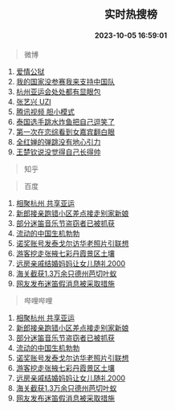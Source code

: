 <div align="center"><h2>实时热搜榜</h2><h4>2023-10-05 16:59:01</h4></div>

> 微博  

1. [爱情公狱](https://s.weibo.com/weibo?q=%23%E7%88%B1%E6%83%85%E5%85%AC%E7%8B%B1%23&t=31&band_rank=1&Refer=top)<br />
2. [我的国家没参赛我来支持中国队](https://s.weibo.com/weibo?q=%23%E6%88%91%E7%9A%84%E5%9B%BD%E5%AE%B6%E6%B2%A1%E5%8F%82%E8%B5%9B%E6%88%91%E6%9D%A5%E6%94%AF%E6%8C%81%E4%B8%AD%E5%9B%BD%E9%98%9F%23&t=31&band_rank=2&Refer=top)<br />
3. [杭州亚运会处处都有显眼包](https://s.weibo.com/weibo?q=%23%E6%9D%AD%E5%B7%9E%E4%BA%9A%E8%BF%90%E4%BC%9A%E5%A4%84%E5%A4%84%E9%83%BD%E6%9C%89%E6%98%BE%E7%9C%BC%E5%8C%85%23&t=31&band_rank=3&Refer=top)<br />
4. [张艺兴 UZI](https://s.weibo.com/weibo?q=%E5%BC%A0%E8%89%BA%E5%85%B4%20UZI&t=31&band_rank=4&Refer=top)<br />
5. [腾讯视频 胆小模式](https://s.weibo.com/weibo?q=%E8%85%BE%E8%AE%AF%E8%A7%86%E9%A2%91%20%E8%83%86%E5%B0%8F%E6%A8%A1%E5%BC%8F&t=31&band_rank=5&Refer=top)<br />
6. [泰国选手跳水炸鱼把自己逗笑了](https://s.weibo.com/weibo?q=%23%E6%B3%B0%E5%9B%BD%E9%80%89%E6%89%8B%E8%B7%B3%E6%B0%B4%E7%82%B8%E9%B1%BC%E6%8A%8A%E8%87%AA%E5%B7%B1%E9%80%97%E7%AC%91%E4%BA%86%23&t=31&band_rank=6&Refer=top)<br />
7. [第一次在恋综看到女嘉宾翻白眼](https://s.weibo.com/weibo?q=%23%E7%AC%AC%E4%B8%80%E6%AC%A1%E5%9C%A8%E6%81%8B%E7%BB%BC%E7%9C%8B%E5%88%B0%E5%A5%B3%E5%98%89%E5%AE%BE%E7%BF%BB%E7%99%BD%E7%9C%BC%23&t=31&band_rank=7&Refer=top)<br />
8. [全红婵的弹跳没有地心引力](https://s.weibo.com/weibo?q=%23%E5%85%A8%E7%BA%A2%E5%A9%B5%E7%9A%84%E5%BC%B9%E8%B7%B3%E6%B2%A1%E6%9C%89%E5%9C%B0%E5%BF%83%E5%BC%95%E5%8A%9B%23&t=31&band_rank=8&Refer=top)<br />
9. [王楚钦说没觉得自己长得帅](https://s.weibo.com/weibo?q=%23%E7%8E%8B%E6%A5%9A%E9%92%A6%E8%AF%B4%E6%B2%A1%E8%A7%89%E5%BE%97%E8%87%AA%E5%B7%B1%E9%95%BF%E5%BE%97%E5%B8%85%23&t=31&band_rank=9&Refer=top)<br />

> 知乎  


> 百度  

1. [相聚杭州 共享亚运](https://www.baidu.com/s?wd=%E7%9B%B8%E8%81%9A%E6%9D%AD%E5%B7%9E+%E5%85%B1%E4%BA%AB%E4%BA%9A%E8%BF%90&sa=fyb_news&rsv_dl=fyb_news)<br />
2. [新郎接亲跑错小区差点接走别家新娘](https://www.baidu.com/s?wd=%E6%96%B0%E9%83%8E%E6%8E%A5%E4%BA%B2%E8%B7%91%E9%94%99%E5%B0%8F%E5%8C%BA%E5%B7%AE%E7%82%B9%E6%8E%A5%E8%B5%B0%E5%88%AB%E5%AE%B6%E6%96%B0%E5%A8%98&sa=fyb_news&rsv_dl=fyb_news)<br />
3. [部分迷笛音乐节盗窃者已被抓获](https://www.baidu.com/s?wd=%E9%83%A8%E5%88%86%E8%BF%B7%E7%AC%9B%E9%9F%B3%E4%B9%90%E8%8A%82%E7%9B%97%E7%AA%83%E8%80%85%E5%B7%B2%E8%A2%AB%E6%8A%93%E8%8E%B7&sa=fyb_news&rsv_dl=fyb_news)<br />
4. [流动的中国生机勃勃](https://www.baidu.com/s?wd=%E6%B5%81%E5%8A%A8%E7%9A%84%E4%B8%AD%E5%9B%BD%E7%94%9F%E6%9C%BA%E5%8B%83%E5%8B%83&sa=fyb_news&rsv_dl=fyb_news)<br />
5. [诺奖账号发泰戈尔访华老照片引联想](https://www.baidu.com/s?wd=%E8%AF%BA%E5%A5%96%E8%B4%A6%E5%8F%B7%E5%8F%91%E6%B3%B0%E6%88%88%E5%B0%94%E8%AE%BF%E5%8D%8E%E8%80%81%E7%85%A7%E7%89%87%E5%BC%95%E8%81%94%E6%83%B3&sa=fyb_news&rsv_dl=fyb_news)<br />
6. [游客挖走张掖七彩丹霞景区土壤](https://www.baidu.com/s?wd=%E6%B8%B8%E5%AE%A2%E6%8C%96%E8%B5%B0%E5%BC%A0%E6%8E%96%E4%B8%83%E5%BD%A9%E4%B8%B9%E9%9C%9E%E6%99%AF%E5%8C%BA%E5%9C%9F%E5%A3%A4&sa=fyb_news&rsv_dl=fyb_news)<br />
7. [远房亲戚结婚妈妈让女儿随礼2000](https://www.baidu.com/s?wd=%E8%BF%9C%E6%88%BF%E4%BA%B2%E6%88%9A%E7%BB%93%E5%A9%9A%E5%A6%88%E5%A6%88%E8%AE%A9%E5%A5%B3%E5%84%BF%E9%9A%8F%E7%A4%BC2000&sa=fyb_news&rsv_dl=fyb_news)<br />
8. [海关截获1.3万余只德州芭切叶蚁](https://www.baidu.com/s?wd=%E6%B5%B7%E5%85%B3%E6%88%AA%E8%8E%B71.3%E4%B8%87%E4%BD%99%E5%8F%AA%E5%BE%B7%E5%B7%9E%E8%8A%AD%E5%88%87%E5%8F%B6%E8%9A%81&sa=fyb_news&rsv_dl=fyb_news)<br />
9. [网友发布迷笛假消息被采取措施](https://www.baidu.com/s?wd=%E7%BD%91%E5%8F%8B%E5%8F%91%E5%B8%83%E8%BF%B7%E7%AC%9B%E5%81%87%E6%B6%88%E6%81%AF%E8%A2%AB%E9%87%87%E5%8F%96%E6%8E%AA%E6%96%BD&sa=fyb_news&rsv_dl=fyb_news)<br />

> 哔哩哔哩  

1. [相聚杭州 共享亚运](https://www.baidu.com/s?wd=%E7%9B%B8%E8%81%9A%E6%9D%AD%E5%B7%9E+%E5%85%B1%E4%BA%AB%E4%BA%9A%E8%BF%90&sa=fyb_news&rsv_dl=fyb_news)<br />
2. [新郎接亲跑错小区差点接走别家新娘](https://www.baidu.com/s?wd=%E6%96%B0%E9%83%8E%E6%8E%A5%E4%BA%B2%E8%B7%91%E9%94%99%E5%B0%8F%E5%8C%BA%E5%B7%AE%E7%82%B9%E6%8E%A5%E8%B5%B0%E5%88%AB%E5%AE%B6%E6%96%B0%E5%A8%98&sa=fyb_news&rsv_dl=fyb_news)<br />
3. [部分迷笛音乐节盗窃者已被抓获](https://www.baidu.com/s?wd=%E9%83%A8%E5%88%86%E8%BF%B7%E7%AC%9B%E9%9F%B3%E4%B9%90%E8%8A%82%E7%9B%97%E7%AA%83%E8%80%85%E5%B7%B2%E8%A2%AB%E6%8A%93%E8%8E%B7&sa=fyb_news&rsv_dl=fyb_news)<br />
4. [流动的中国生机勃勃](https://www.baidu.com/s?wd=%E6%B5%81%E5%8A%A8%E7%9A%84%E4%B8%AD%E5%9B%BD%E7%94%9F%E6%9C%BA%E5%8B%83%E5%8B%83&sa=fyb_news&rsv_dl=fyb_news)<br />
5. [诺奖账号发泰戈尔访华老照片引联想](https://www.baidu.com/s?wd=%E8%AF%BA%E5%A5%96%E8%B4%A6%E5%8F%B7%E5%8F%91%E6%B3%B0%E6%88%88%E5%B0%94%E8%AE%BF%E5%8D%8E%E8%80%81%E7%85%A7%E7%89%87%E5%BC%95%E8%81%94%E6%83%B3&sa=fyb_news&rsv_dl=fyb_news)<br />
6. [游客挖走张掖七彩丹霞景区土壤](https://www.baidu.com/s?wd=%E6%B8%B8%E5%AE%A2%E6%8C%96%E8%B5%B0%E5%BC%A0%E6%8E%96%E4%B8%83%E5%BD%A9%E4%B8%B9%E9%9C%9E%E6%99%AF%E5%8C%BA%E5%9C%9F%E5%A3%A4&sa=fyb_news&rsv_dl=fyb_news)<br />
7. [远房亲戚结婚妈妈让女儿随礼2000](https://www.baidu.com/s?wd=%E8%BF%9C%E6%88%BF%E4%BA%B2%E6%88%9A%E7%BB%93%E5%A9%9A%E5%A6%88%E5%A6%88%E8%AE%A9%E5%A5%B3%E5%84%BF%E9%9A%8F%E7%A4%BC2000&sa=fyb_news&rsv_dl=fyb_news)<br />
8. [海关截获1.3万余只德州芭切叶蚁](https://www.baidu.com/s?wd=%E6%B5%B7%E5%85%B3%E6%88%AA%E8%8E%B71.3%E4%B8%87%E4%BD%99%E5%8F%AA%E5%BE%B7%E5%B7%9E%E8%8A%AD%E5%88%87%E5%8F%B6%E8%9A%81&sa=fyb_news&rsv_dl=fyb_news)<br />
9. [网友发布迷笛假消息被采取措施](https://www.baidu.com/s?wd=%E7%BD%91%E5%8F%8B%E5%8F%91%E5%B8%83%E8%BF%B7%E7%AC%9B%E5%81%87%E6%B6%88%E6%81%AF%E8%A2%AB%E9%87%87%E5%8F%96%E6%8E%AA%E6%96%BD&sa=fyb_news&rsv_dl=fyb_news)<br />
